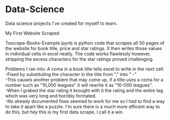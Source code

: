 # Data-Science
Data science projects I've created for myself to learn.

My First Website Scraped

Toscrape-Books-Example.ipynb is python code that scrapes all 50 pages of the website for book title, price and star ratings.  It then writes those values in individual cells in excel neatly.  The code works flawlessly however, stripping the excess characters for the star ratings proved challenging.  

Problems I ran into:
A coma in a book title tells excel to write in the next cell. <br />-Fixed by substituting the character in the title from "," into " -"<br />
		-This causes another problem that may come up, if a title uses a coma for a number such as "10,000 leagues" it will rewrite it as "10-000 leagues".<br />
-When I grabed the star rating it brought with it the rating and the entire tag which was very long and horribly formated. <br />
		-No already documented fixes seemed to work for me so I had to find a way to take it apart like a puzzle.  I'm sure there is a much more efficent way to do this, but hey this is my first data scrape, I call it a win.


